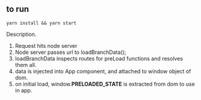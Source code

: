 ## to run

```
yarn install && yarn start
```

Description.
1. Request hits node server
2. Node server passes url to loadBranchData();
3. loadBranchData inspects routes for preLoad functions and resolves them all.
4. data is injected into App component, and attached to window object of dom.
5. on initial load, window.__PRELOADED_STATE__ is extracted from dom to use in app.
